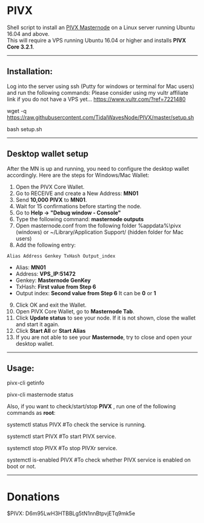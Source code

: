 # PIVX
Shell script to install an [PIVX Masternode](https://pivx.org/) on a Linux server running Ubuntu 16.04 and above.  
This will require a VPS running Ubuntu 16.04 or higher and installs **PIVX Core 3.2.1**.
***

## Installation:
Log into the server using ssh (Putty for windows or terminal for Mac users) and run the following commands: Please consider using my vultr affiliate link if you do not have a VPS yet... https://www.vultr.com/?ref=7221480

wget -q https://raw.githubusercontent.com/TidalWavesNode/PIVX/master/setup.sh

bash setup.sh

***

## Desktop wallet setup

After the MN is up and running, you need to configure the desktop wallet accordingly. Here are the steps for Windows/Mac Wallet:
1. Open the PIVX Core Wallet.
2. Go to RECEIVE and create a New Address: **MN01**
3. Send **10,000** **PIVX** to **MN01**.
4. Wait for 15 confirmations before starting the node.
5. Go to **Help -> "Debug window - Console"**
6. Type the following command: **masternode outputs**
7. Open masternode.conf from the following folder %appdata%\pivx (windows) or ~/Library/Application Support/ (hidden folder for Mac users)
8. Add the following entry:
```
Alias Address Genkey TxHash Output_index
```
* Alias: **MN01**
* Address: **VPS_IP:51472**
* Genkey: **Masternode GenKey**
* TxHash: **First value from Step 6** 
* Output index:  **Second value from Step 6** It can be **0** or **1**
9. Click OK and exit the Wallet.
10. Open PIVX Core Wallet, go to **Masternode Tab**.
11. Click **Update status** to see your node. If it is not shown, close the wallet and start it again.
10. Click **Start All** or **Start Alias**
11. If you are not able to see your **Masternode**, try to close and open your desktop wallet.
***

## Usage:

pivx-cli getinfo

pivx-cli masternode status

Also, if you want to check/start/stop **PIVX** , run one of the following commands as **root**:

systemctl status PIVX #To check the service is running.

systemctl start PIVX #To start PIVX service.

systemctl stop PIVX #To stop PIVXr service.

systemctl is-enabled PIVX #To check whether PIVX service is enabled on boot or not.

***
# Donations
$PIVX: D6m95LwH3HTBBLg5tN1nnBtpvjETq9mk5e
